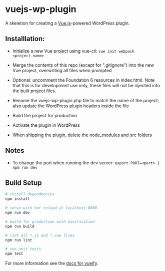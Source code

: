 # vuejs-wp-plugin

A skeletion for creating a [Vue.js](https://vuejs.org/)-powered WordPress plugin.

## Installlation:
- Initialize a new Vue project using vue-cli:
`vue init webpack <project_name>`

- Merge the contents of this repo (except for ".gitignore") into the new Vue project, overwriting all files when prompted

- Optional: uncomment the Foundation 6 resources in index.html. Note that this is for development use only, these files will not be injected into the built project files.

- Rename the vuejs-wp-plugin.php file to match the name of the project; also update the WordPress plugin headers inside the file

- Build the project for production

- Activate the plugin in WordPress

- When shipping the plugin, delete the node_modules and src folders


## Notes
- To change the port when running the dev server:
`export PORT=<port> | npm run dev`


## Build Setup
``` bash
# install dependencies
npm install

# serve with hot reload at localhost:8080
npm run dev

# build for production with minification
npm run build

# lint all *.js and *.vue files
npm run lint

# run unit tests
npm test
```

For more information see the [docs for vueify](https://github.com/vuejs/vueify).
